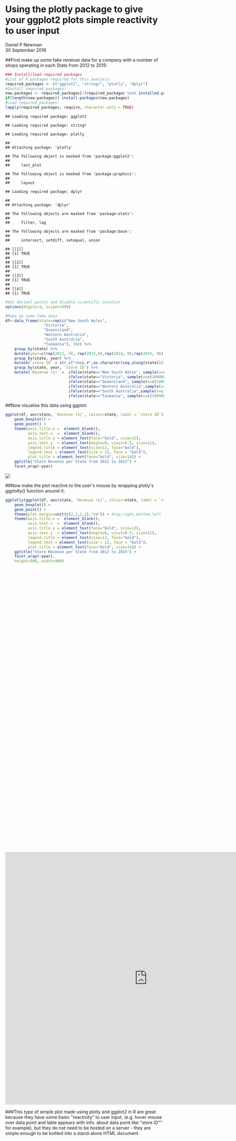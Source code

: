 # Using the plotly package to give your ggplot2 plots simple reactivity to user input
Daniel P Newman  
30 September 2016  

##First make up some fake revenue data for a company with a number of shops operating in each State from 2012 to 2015:

```r
### Install/load required packages
#List of R packages required for this analysis:
required_packages <- c("ggplot2", "stringr", "plotly", "dplyr")
#Install required_packages:
new.packages <- required_packages[!(required_packages %in% installed.packages()[,"Package"])]
if(length(new.packages)) install.packages(new.packages)
#Load required_packages:
lapply(required_packages, require, character.only = TRUE)
```

```
## Loading required package: ggplot2
```

```
## Loading required package: stringr
```

```
## Loading required package: plotly
```

```
## 
## Attaching package: 'plotly'
```

```
## The following object is masked from 'package:ggplot2':
## 
##     last_plot
```

```
## The following object is masked from 'package:graphics':
## 
##     layout
```

```
## Loading required package: dplyr
```

```
## 
## Attaching package: 'dplyr'
```

```
## The following objects are masked from 'package:stats':
## 
##     filter, lag
```

```
## The following objects are masked from 'package:base':
## 
##     intersect, setdiff, setequal, union
```

```
## [[1]]
## [1] TRUE
## 
## [[2]]
## [1] TRUE
## 
## [[3]]
## [1] TRUE
## 
## [[4]]
## [1] TRUE
```

```r
#Set decimal points and disable scientific notation
options(digits=3, scipen=999) 

#Make up some fake data
df<-data_frame(state=rep(c("New South Wales", 
                 "Victoria", 
                 "Queensland",
                 "Western Australia",
                 "South Australia",
                 "Tasmania"), 36)) %>%
    group_by(state) %>%
    mutate(year=c(rep(2012, 9), rep(2013,9),rep(2014, 9),rep(2015, 9))) %>%
    group_by(state, year) %>%
    mutate(`store ID` = str_c("shop_#",as.character(seq_along(state)))) %>%
    group_by(state, year, `store ID`) %>%
    mutate(`Revenue ($)` =  ifelse(state=="New South Wales", sample(x=c(1000000:9000000), 1),
                            ifelse(state=="Victoria", sample(x=c(1000000:7000000), 1),
                            ifelse(state=="Queensland", sample(x=c(1000000:5000000), 1),
                            ifelse(state=="Western Australia",sample(x=c(100000:2000000), 1),
                            ifelse(state=="South Australia",sample(x=c(100000:900000), 1),       
                            ifelse(state=="Tasmania", sample(x=c(100000:2000000), 1), NA)))))))
```

##Now visualise this data using ggplot: 

```r
ggplot(df, aes(state, `Revenue ($)`, colour=state, label = `store ID`)) +
    geom_boxplot() + 
    geom_point() +
    theme(axis.title.x =  element_blank(),
          axis.text.x  =  element_blank(), 
          axis.title.y = element_text(face="bold", size=12),
          axis.text.y  = element_text(angle=0, vjust=0.5, size=11),
          legend.title = element_text(size=12, face="bold"),
          legend.text = element_text(size = 12, face = "bold"),
          plot.title = element_text(face="bold", size=14)) + 
    ggtitle("Store Revenue per State from 2012 to 2015") +
    facet_wrap(~year)
```

![](2016-09-30-plotly-example_files/figure-html/Plot1-1.png)<!-- -->

##Now make the plot reactive to the user's mouse by wrapping plotly's ggplotly() function around it:

```r
ggplotly(ggplot(df, aes(state, `Revenue ($)`, colour=state, label = `store ID`)) +
    geom_boxplot() + 
    geom_point() +
    theme(plot.margin=unit(c(2,2,2,2),"cm")) + #top,right,bottom,left 
    theme(axis.title.x =  element_blank(),
          axis.text.x  =  element_blank(), 
          axis.title.y = element_text(face="bold", size=12),
          axis.text.y  = element_text(angle=0, vjust=0.5, size=11),
          legend.title = element_text(size=12, face="bold"),
          legend.text = element_text(size = 12, face = "bold"),
          plot.title = element_text(face="bold", size=14)) +
    ggtitle("Store Revenue per State from 2012 to 2015") +
    facet_wrap(~year),
    height=900, width=900)
```

<div id="htmlwidget-3e02d2d2ef158336a219" style="width:900px;height:900px;" class="plotly html-widget"></div>
<script type="application/json" data-for="htmlwidget-3e02d2d2ef158336a219">{"x":{"data":[{"x":[1,1,1,1,1,1,1,1,1],"y":[7313343,1731449,8847005,5464241,3763223,7998764,2904799,6166145,4188997],"type":"box","hoverinfo":"y","fillcolor":"rgba(255,255,255,1)","marker":{"opacity":null,"outliercolor":"rgba(0,0,0,1)","line":{"width":1.88976377952756,"color":"rgba(0,0,0,1)"},"size":5.66929133858268},"line":{"color":"rgba(248,118,109,1)","width":1.88976377952756},"name":"New South Wales","legendgroup":"New South Wales","showlegend":true,"xaxis":"x","yaxis":"y"},{"x":[2,2,2,2,2,2,2,2,2],"y":[4989367,4424506,3407838,2908308,3623959,4662990,4275205,3081510,1177359],"type":"box","hoverinfo":"y","fillcolor":"rgba(255,255,255,1)","marker":{"opacity":null,"outliercolor":"rgba(0,0,0,1)","line":{"width":1.88976377952756,"color":"rgba(0,0,0,1)"},"size":5.66929133858268},"line":{"color":"rgba(183,159,0,1)","width":1.88976377952756},"name":"Queensland","legendgroup":"Queensland","showlegend":true,"xaxis":"x","yaxis":"y"},{"x":[3,3,3,3,3,3,3,3,3],"y":[757824,458020,678567,849937,568805,341665,441086,461988,761228],"type":"box","hoverinfo":"y","fillcolor":"rgba(255,255,255,1)","marker":{"opacity":null,"outliercolor":"rgba(0,0,0,1)","line":{"width":1.88976377952756,"color":"rgba(0,0,0,1)"},"size":5.66929133858268},"line":{"color":"rgba(0,186,56,1)","width":1.88976377952756},"name":"South Australia","legendgroup":"South Australia","showlegend":true,"xaxis":"x","yaxis":"y"},{"x":[4,4,4,4,4,4,4,4,4],"y":[146868,1374366,532720,814384,1650289,326607,913982,1848397,102296],"type":"box","hoverinfo":"y","fillcolor":"rgba(255,255,255,1)","marker":{"opacity":null,"outliercolor":"rgba(0,0,0,1)","line":{"width":1.88976377952756,"color":"rgba(0,0,0,1)"},"size":5.66929133858268},"line":{"color":"rgba(0,191,196,1)","width":1.88976377952756},"name":"Tasmania","legendgroup":"Tasmania","showlegend":true,"xaxis":"x","yaxis":"y"},{"x":[5,5,5,5,5,5,5,5,5],"y":[6816973,2981734,6152591,4671577,6601864,4678485,2643062,2729420,5526149],"type":"box","hoverinfo":"y","fillcolor":"rgba(255,255,255,1)","marker":{"opacity":null,"outliercolor":"rgba(0,0,0,1)","line":{"width":1.88976377952756,"color":"rgba(0,0,0,1)"},"size":5.66929133858268},"line":{"color":"rgba(97,156,255,1)","width":1.88976377952756},"name":"Victoria","legendgroup":"Victoria","showlegend":true,"xaxis":"x","yaxis":"y"},{"x":[6,6,6,6,6,6,6,6,6],"y":[1355139,1401606,570122,336740,1411083,1242263,1304108,465611,122699],"type":"box","hoverinfo":"y","fillcolor":"rgba(255,255,255,1)","marker":{"opacity":null,"outliercolor":"rgba(0,0,0,1)","line":{"width":1.88976377952756,"color":"rgba(0,0,0,1)"},"size":5.66929133858268},"line":{"color":"rgba(245,100,227,1)","width":1.88976377952756},"name":"Western Australia","legendgroup":"Western Australia","showlegend":true,"xaxis":"x","yaxis":"y"},{"x":[1,1,1,1,1,1,1,1,1],"y":[8582332,6660871,7462682,4610457,6378403,2636891,7996154,2279011,8643157],"type":"box","hoverinfo":"y","fillcolor":"rgba(255,255,255,1)","marker":{"opacity":null,"outliercolor":"rgba(0,0,0,1)","line":{"width":1.88976377952756,"color":"rgba(0,0,0,1)"},"size":5.66929133858268},"line":{"color":"rgba(248,118,109,1)","width":1.88976377952756},"name":"New South Wales","legendgroup":"New South Wales","showlegend":false,"xaxis":"x2","yaxis":"y"},{"x":[2,2,2,2,2,2,2,2,2],"y":[4475425,1758248,2793813,1274602,4739395,4387394,1783278,3599623,1638226],"type":"box","hoverinfo":"y","fillcolor":"rgba(255,255,255,1)","marker":{"opacity":null,"outliercolor":"rgba(0,0,0,1)","line":{"width":1.88976377952756,"color":"rgba(0,0,0,1)"},"size":5.66929133858268},"line":{"color":"rgba(183,159,0,1)","width":1.88976377952756},"name":"Queensland","legendgroup":"Queensland","showlegend":false,"xaxis":"x2","yaxis":"y"},{"x":[3,3,3,3,3,3,3,3,3],"y":[828476,468467,455436,238737,583943,657346,136881,475137,823784],"type":"box","hoverinfo":"y","fillcolor":"rgba(255,255,255,1)","marker":{"opacity":null,"outliercolor":"rgba(0,0,0,1)","line":{"width":1.88976377952756,"color":"rgba(0,0,0,1)"},"size":5.66929133858268},"line":{"color":"rgba(0,186,56,1)","width":1.88976377952756},"name":"South Australia","legendgroup":"South Australia","showlegend":false,"xaxis":"x2","yaxis":"y"},{"x":[4,4,4,4,4,4,4,4,4],"y":[658621,332227,603198,753438,877942,755878,215063,624096,1795217],"type":"box","hoverinfo":"y","fillcolor":"rgba(255,255,255,1)","marker":{"opacity":null,"outliercolor":"rgba(0,0,0,1)","line":{"width":1.88976377952756,"color":"rgba(0,0,0,1)"},"size":5.66929133858268},"line":{"color":"rgba(0,191,196,1)","width":1.88976377952756},"name":"Tasmania","legendgroup":"Tasmania","showlegend":false,"xaxis":"x2","yaxis":"y"},{"x":[5,5,5,5,5,5,5,5,5],"y":[2724007,4378011,3241166,6498382,4106210,1022292,4490969,2337199,3880887],"type":"box","hoverinfo":"y","fillcolor":"rgba(255,255,255,1)","marker":{"opacity":null,"outliercolor":"rgba(0,0,0,1)","line":{"width":1.88976377952756,"color":"rgba(0,0,0,1)"},"size":5.66929133858268},"line":{"color":"rgba(97,156,255,1)","width":1.88976377952756},"name":"Victoria","legendgroup":"Victoria","showlegend":false,"xaxis":"x2","yaxis":"y"},{"x":[6,6,6,6,6,6,6,6,6],"y":[111648,1820356,1479090,803280,591279,175053,1897822,181642,1110222],"type":"box","hoverinfo":"y","fillcolor":"rgba(255,255,255,1)","marker":{"opacity":null,"outliercolor":"rgba(0,0,0,1)","line":{"width":1.88976377952756,"color":"rgba(0,0,0,1)"},"size":5.66929133858268},"line":{"color":"rgba(245,100,227,1)","width":1.88976377952756},"name":"Western Australia","legendgroup":"Western Australia","showlegend":false,"xaxis":"x2","yaxis":"y"},{"x":[1,1,1,1,1,1,1,1,1],"y":[6021338,1655223,5439082,7385881,4804136,4933584,8705168,7105247,4753527],"type":"box","hoverinfo":"y","fillcolor":"rgba(255,255,255,1)","marker":{"opacity":null,"outliercolor":"rgba(0,0,0,1)","line":{"width":1.88976377952756,"color":"rgba(0,0,0,1)"},"size":5.66929133858268},"line":{"color":"rgba(248,118,109,1)","width":1.88976377952756},"name":"New South Wales","legendgroup":"New South Wales","showlegend":false,"xaxis":"x","yaxis":"y2"},{"x":[2,2,2,2,2,2,2,2,2],"y":[3559351,1207971,4809086,4613683,1003759,4324514,3157916,2866660,3103552],"type":"box","hoverinfo":"y","fillcolor":"rgba(255,255,255,1)","marker":{"opacity":null,"outliercolor":"rgba(0,0,0,1)","line":{"width":1.88976377952756,"color":"rgba(0,0,0,1)"},"size":5.66929133858268},"line":{"color":"rgba(183,159,0,1)","width":1.88976377952756},"name":"Queensland","legendgroup":"Queensland","showlegend":false,"xaxis":"x","yaxis":"y2"},{"x":[3,3,3,3,3,3,3,3,3],"y":[237285,799983,841242,276907,490220,171013,710194,141357,747833],"type":"box","hoverinfo":"y","fillcolor":"rgba(255,255,255,1)","marker":{"opacity":null,"outliercolor":"rgba(0,0,0,1)","line":{"width":1.88976377952756,"color":"rgba(0,0,0,1)"},"size":5.66929133858268},"line":{"color":"rgba(0,186,56,1)","width":1.88976377952756},"name":"South Australia","legendgroup":"South Australia","showlegend":false,"xaxis":"x","yaxis":"y2"},{"x":[4,4,4,4,4,4,4,4,4],"y":[179745,987276,1944491,519176,242665,381267,1418597,1705626,354819],"type":"box","hoverinfo":"y","fillcolor":"rgba(255,255,255,1)","marker":{"opacity":null,"outliercolor":"rgba(0,0,0,1)","line":{"width":1.88976377952756,"color":"rgba(0,0,0,1)"},"size":5.66929133858268},"line":{"color":"rgba(0,191,196,1)","width":1.88976377952756},"name":"Tasmania","legendgroup":"Tasmania","showlegend":false,"xaxis":"x","yaxis":"y2"},{"x":[5,5,5,5,5,5,5,5,5],"y":[3869576,4823623,6455313,1133583,2841300,6816103,5318405,4931984,5160908],"type":"box","hoverinfo":"y","fillcolor":"rgba(255,255,255,1)","marker":{"opacity":null,"outliercolor":"rgba(0,0,0,1)","line":{"width":1.88976377952756,"color":"rgba(0,0,0,1)"},"size":5.66929133858268},"line":{"color":"rgba(97,156,255,1)","width":1.88976377952756},"name":"Victoria","legendgroup":"Victoria","showlegend":false,"xaxis":"x","yaxis":"y2"},{"x":[6,6,6,6,6,6,6,6,6],"y":[1485637,210974,1059854,1558759,1737786,1539514,1679145,410373,325452],"type":"box","hoverinfo":"y","fillcolor":"rgba(255,255,255,1)","marker":{"opacity":null,"outliercolor":"rgba(0,0,0,1)","line":{"width":1.88976377952756,"color":"rgba(0,0,0,1)"},"size":5.66929133858268},"line":{"color":"rgba(245,100,227,1)","width":1.88976377952756},"name":"Western Australia","legendgroup":"Western Australia","showlegend":false,"xaxis":"x","yaxis":"y2"},{"x":[1,1,1,1,1,1,1,1,1],"y":[1089228,6498911,8100485,4057074,7384208,4721676,8752538,3113789,3558434],"type":"box","hoverinfo":"y","fillcolor":"rgba(255,255,255,1)","marker":{"opacity":null,"outliercolor":"rgba(0,0,0,1)","line":{"width":1.88976377952756,"color":"rgba(0,0,0,1)"},"size":5.66929133858268},"line":{"color":"rgba(248,118,109,1)","width":1.88976377952756},"name":"New South Wales","legendgroup":"New South Wales","showlegend":false,"xaxis":"x2","yaxis":"y2"},{"x":[2,2,2,2,2,2,2,2,2],"y":[4239735,4540136,4517924,1923726,1319052,1304241,3313755,1656062,3714695],"type":"box","hoverinfo":"y","fillcolor":"rgba(255,255,255,1)","marker":{"opacity":null,"outliercolor":"rgba(0,0,0,1)","line":{"width":1.88976377952756,"color":"rgba(0,0,0,1)"},"size":5.66929133858268},"line":{"color":"rgba(183,159,0,1)","width":1.88976377952756},"name":"Queensland","legendgroup":"Queensland","showlegend":false,"xaxis":"x2","yaxis":"y2"},{"x":[3,3,3,3,3,3,3,3,3],"y":[231544,145334,860561,670250,442624,208712,744420,827653,438917],"type":"box","hoverinfo":"y","fillcolor":"rgba(255,255,255,1)","marker":{"opacity":null,"outliercolor":"rgba(0,0,0,1)","line":{"width":1.88976377952756,"color":"rgba(0,0,0,1)"},"size":5.66929133858268},"line":{"color":"rgba(0,186,56,1)","width":1.88976377952756},"name":"South Australia","legendgroup":"South Australia","showlegend":false,"xaxis":"x2","yaxis":"y2"},{"x":[4,4,4,4,4,4,4,4,4],"y":[1591416,1893466,330925,1718566,1186320,314319,540861,1579510,1993179],"type":"box","hoverinfo":"y","fillcolor":"rgba(255,255,255,1)","marker":{"opacity":null,"outliercolor":"rgba(0,0,0,1)","line":{"width":1.88976377952756,"color":"rgba(0,0,0,1)"},"size":5.66929133858268},"line":{"color":"rgba(0,191,196,1)","width":1.88976377952756},"name":"Tasmania","legendgroup":"Tasmania","showlegend":false,"xaxis":"x2","yaxis":"y2"},{"x":[5,5,5,5,5,5,5,5,5],"y":[5357163,3776306,2118319,5903113,4556181,5097978,5338314,6021176,5082435],"type":"box","hoverinfo":"y","fillcolor":"rgba(255,255,255,1)","marker":{"opacity":null,"outliercolor":"rgba(0,0,0,1)","line":{"width":1.88976377952756,"color":"rgba(0,0,0,1)"},"size":5.66929133858268},"line":{"color":"rgba(97,156,255,1)","width":1.88976377952756},"name":"Victoria","legendgroup":"Victoria","showlegend":false,"xaxis":"x2","yaxis":"y2"},{"x":[6,6,6,6,6,6,6,6,6],"y":[1847364,1945235,101991,241995,458773,1219145,766228,1706321,711479],"type":"box","hoverinfo":"y","fillcolor":"rgba(255,255,255,1)","marker":{"opacity":null,"outliercolor":"rgba(0,0,0,1)","line":{"width":1.88976377952756,"color":"rgba(0,0,0,1)"},"size":5.66929133858268},"line":{"color":"rgba(245,100,227,1)","width":1.88976377952756},"name":"Western Australia","legendgroup":"Western Australia","showlegend":false,"xaxis":"x2","yaxis":"y2"},{"x":[1,1,1,1,1,1,1,1,1],"y":[7313343,7998764,4188997,1731449,5464241,3763223,6166145,8847005,2904799],"text":["state: New South Wales<br>`Revenue ($)`: 7313343<br>state: New South Wales<br>`store ID`: shop_#1","state: New South Wales<br>`Revenue ($)`: 7998764<br>state: New South Wales<br>`store ID`: shop_#2","state: New South Wales<br>`Revenue ($)`: 4188997<br>state: New South Wales<br>`store ID`: shop_#3","state: New South Wales<br>`Revenue ($)`: 1731449<br>state: New South Wales<br>`store ID`: shop_#4","state: New South Wales<br>`Revenue ($)`: 5464241<br>state: New South Wales<br>`store ID`: shop_#5","state: New South Wales<br>`Revenue ($)`: 3763223<br>state: New South Wales<br>`store ID`: shop_#6","state: New South Wales<br>`Revenue ($)`: 6166145<br>state: New South Wales<br>`store ID`: shop_#7","state: New South Wales<br>`Revenue ($)`: 8847005<br>state: New South Wales<br>`store ID`: shop_#8","state: New South Wales<br>`Revenue ($)`: 2904799<br>state: New South Wales<br>`store ID`: shop_#9"],"key":null,"type":"scatter","mode":"markers","marker":{"autocolorscale":false,"color":"rgba(248,118,109,1)","opacity":1,"size":5.66929133858268,"symbol":"circle","line":{"width":1.88976377952756,"color":"rgba(248,118,109,1)"}},"name":"New South Wales","legendgroup":"New South Wales","showlegend":false,"xaxis":"x","yaxis":"y","hoverinfo":"text"},{"x":[2,2,2,2,2,2,2,2,2],"y":[3407838,3623959,4989367,4662990,4275205,3081510,1177359,2908308,4424506],"text":["state: Queensland<br>`Revenue ($)`: 3407838<br>state: Queensland<br>`store ID`: shop_#1","state: Queensland<br>`Revenue ($)`: 3623959<br>state: Queensland<br>`store ID`: shop_#2","state: Queensland<br>`Revenue ($)`: 4989367<br>state: Queensland<br>`store ID`: shop_#3","state: Queensland<br>`Revenue ($)`: 4662990<br>state: Queensland<br>`store ID`: shop_#4","state: Queensland<br>`Revenue ($)`: 4275205<br>state: Queensland<br>`store ID`: shop_#5","state: Queensland<br>`Revenue ($)`: 3081510<br>state: Queensland<br>`store ID`: shop_#6","state: Queensland<br>`Revenue ($)`: 1177359<br>state: Queensland<br>`store ID`: shop_#7","state: Queensland<br>`Revenue ($)`: 2908308<br>state: Queensland<br>`store ID`: shop_#8","state: Queensland<br>`Revenue ($)`: 4424506<br>state: Queensland<br>`store ID`: shop_#9"],"key":null,"type":"scatter","mode":"markers","marker":{"autocolorscale":false,"color":"rgba(183,159,0,1)","opacity":1,"size":5.66929133858268,"symbol":"circle","line":{"width":1.88976377952756,"color":"rgba(183,159,0,1)"}},"name":"Queensland","legendgroup":"Queensland","showlegend":false,"xaxis":"x","yaxis":"y","hoverinfo":"text"},{"x":[3,3,3,3,3,3,3,3,3],"y":[441086,461988,458020,849937,757824,678567,568805,341665,761228],"text":["state: South Australia<br>`Revenue ($)`: 441086<br>state: South Australia<br>`store ID`: shop_#1","state: South Australia<br>`Revenue ($)`: 461988<br>state: South Australia<br>`store ID`: shop_#2","state: South Australia<br>`Revenue ($)`: 458020<br>state: South Australia<br>`store ID`: shop_#3","state: South Australia<br>`Revenue ($)`: 849937<br>state: South Australia<br>`store ID`: shop_#4","state: South Australia<br>`Revenue ($)`: 757824<br>state: South Australia<br>`store ID`: shop_#5","state: South Australia<br>`Revenue ($)`: 678567<br>state: South Australia<br>`store ID`: shop_#6","state: South Australia<br>`Revenue ($)`: 568805<br>state: South Australia<br>`store ID`: shop_#7","state: South Australia<br>`Revenue ($)`: 341665<br>state: South Australia<br>`store ID`: shop_#8","state: South Australia<br>`Revenue ($)`: 761228<br>state: South Australia<br>`store ID`: shop_#9"],"key":null,"type":"scatter","mode":"markers","marker":{"autocolorscale":false,"color":"rgba(0,186,56,1)","opacity":1,"size":5.66929133858268,"symbol":"circle","line":{"width":1.88976377952756,"color":"rgba(0,186,56,1)"}},"name":"South Australia","legendgroup":"South Australia","showlegend":false,"xaxis":"x","yaxis":"y","hoverinfo":"text"},{"x":[4,4,4,4,4,4,4,4,4],"y":[532720,913982,1374366,1650289,326607,1848397,146868,814384,102296],"text":["state: Tasmania<br>`Revenue ($)`: 532720<br>state: Tasmania<br>`store ID`: shop_#1","state: Tasmania<br>`Revenue ($)`: 913982<br>state: Tasmania<br>`store ID`: shop_#2","state: Tasmania<br>`Revenue ($)`: 1374366<br>state: Tasmania<br>`store ID`: shop_#3","state: Tasmania<br>`Revenue ($)`: 1650289<br>state: Tasmania<br>`store ID`: shop_#4","state: Tasmania<br>`Revenue ($)`: 326607<br>state: Tasmania<br>`store ID`: shop_#5","state: Tasmania<br>`Revenue ($)`: 1848397<br>state: Tasmania<br>`store ID`: shop_#6","state: Tasmania<br>`Revenue ($)`: 146868<br>state: Tasmania<br>`store ID`: shop_#7","state: Tasmania<br>`Revenue ($)`: 814384<br>state: Tasmania<br>`store ID`: shop_#8","state: Tasmania<br>`Revenue ($)`: 102296<br>state: Tasmania<br>`store ID`: shop_#9"],"key":null,"type":"scatter","mode":"markers","marker":{"autocolorscale":false,"color":"rgba(0,191,196,1)","opacity":1,"size":5.66929133858268,"symbol":"circle","line":{"width":1.88976377952756,"color":"rgba(0,191,196,1)"}},"name":"Tasmania","legendgroup":"Tasmania","showlegend":false,"xaxis":"x","yaxis":"y","hoverinfo":"text"},{"x":[5,5,5,5,5,5,5,5,5],"y":[6816973,4671577,6601864,2643062,5526149,4678485,2729420,2981734,6152591],"text":["state: Victoria<br>`Revenue ($)`: 6816973<br>state: Victoria<br>`store ID`: shop_#1","state: Victoria<br>`Revenue ($)`: 4671577<br>state: Victoria<br>`store ID`: shop_#2","state: Victoria<br>`Revenue ($)`: 6601864<br>state: Victoria<br>`store ID`: shop_#3","state: Victoria<br>`Revenue ($)`: 2643062<br>state: Victoria<br>`store ID`: shop_#4","state: Victoria<br>`Revenue ($)`: 5526149<br>state: Victoria<br>`store ID`: shop_#5","state: Victoria<br>`Revenue ($)`: 4678485<br>state: Victoria<br>`store ID`: shop_#6","state: Victoria<br>`Revenue ($)`: 2729420<br>state: Victoria<br>`store ID`: shop_#7","state: Victoria<br>`Revenue ($)`: 2981734<br>state: Victoria<br>`store ID`: shop_#8","state: Victoria<br>`Revenue ($)`: 6152591<br>state: Victoria<br>`store ID`: shop_#9"],"key":null,"type":"scatter","mode":"markers","marker":{"autocolorscale":false,"color":"rgba(97,156,255,1)","opacity":1,"size":5.66929133858268,"symbol":"circle","line":{"width":1.88976377952756,"color":"rgba(97,156,255,1)"}},"name":"Victoria","legendgroup":"Victoria","showlegend":false,"xaxis":"x","yaxis":"y","hoverinfo":"text"},{"x":[6,6,6,6,6,6,6,6,6],"y":[465611,1242263,1355139,1401606,570122,336740,122699,1411083,1304108],"text":["state: Western Australia<br>`Revenue ($)`: 465611<br>state: Western Australia<br>`store ID`: shop_#1","state: Western Australia<br>`Revenue ($)`: 1242263<br>state: Western Australia<br>`store ID`: shop_#2","state: Western Australia<br>`Revenue ($)`: 1355139<br>state: Western Australia<br>`store ID`: shop_#3","state: Western Australia<br>`Revenue ($)`: 1401606<br>state: Western Australia<br>`store ID`: shop_#4","state: Western Australia<br>`Revenue ($)`: 570122<br>state: Western Australia<br>`store ID`: shop_#5","state: Western Australia<br>`Revenue ($)`: 336740<br>state: Western Australia<br>`store ID`: shop_#6","state: Western Australia<br>`Revenue ($)`: 122699<br>state: Western Australia<br>`store ID`: shop_#7","state: Western Australia<br>`Revenue ($)`: 1411083<br>state: Western Australia<br>`store ID`: shop_#8","state: Western Australia<br>`Revenue ($)`: 1304108<br>state: Western Australia<br>`store ID`: shop_#9"],"key":null,"type":"scatter","mode":"markers","marker":{"autocolorscale":false,"color":"rgba(245,100,227,1)","opacity":1,"size":5.66929133858268,"symbol":"circle","line":{"width":1.88976377952756,"color":"rgba(245,100,227,1)"}},"name":"Western Australia","legendgroup":"Western Australia","showlegend":false,"xaxis":"x","yaxis":"y","hoverinfo":"text"},{"x":[1,1,1,1,1,1,1,1,1],"y":[8582332,2636891,8643157,6660871,4610457,6378403,2279011,7462682,7996154],"text":["state: New South Wales<br>`Revenue ($)`: 8582332<br>state: New South Wales<br>`store ID`: shop_#1","state: New South Wales<br>`Revenue ($)`: 2636891<br>state: New South Wales<br>`store ID`: shop_#2","state: New South Wales<br>`Revenue ($)`: 8643157<br>state: New South Wales<br>`store ID`: shop_#3","state: New South Wales<br>`Revenue ($)`: 6660871<br>state: New South Wales<br>`store ID`: shop_#4","state: New South Wales<br>`Revenue ($)`: 4610457<br>state: New South Wales<br>`store ID`: shop_#5","state: New South Wales<br>`Revenue ($)`: 6378403<br>state: New South Wales<br>`store ID`: shop_#6","state: New South Wales<br>`Revenue ($)`: 2279011<br>state: New South Wales<br>`store ID`: shop_#7","state: New South Wales<br>`Revenue ($)`: 7462682<br>state: New South Wales<br>`store ID`: shop_#8","state: New South Wales<br>`Revenue ($)`: 7996154<br>state: New South Wales<br>`store ID`: shop_#9"],"key":null,"type":"scatter","mode":"markers","marker":{"autocolorscale":false,"color":"rgba(248,118,109,1)","opacity":1,"size":5.66929133858268,"symbol":"circle","line":{"width":1.88976377952756,"color":"rgba(248,118,109,1)"}},"name":"New South Wales","legendgroup":"New South Wales","showlegend":false,"xaxis":"x2","yaxis":"y","hoverinfo":"text"},{"x":[2,2,2,2,2,2,2,2,2],"y":[2793813,4739395,4475425,4387394,1783278,3599623,1638226,1274602,1758248],"text":["state: Queensland<br>`Revenue ($)`: 2793813<br>state: Queensland<br>`store ID`: shop_#1","state: Queensland<br>`Revenue ($)`: 4739395<br>state: Queensland<br>`store ID`: shop_#2","state: Queensland<br>`Revenue ($)`: 4475425<br>state: Queensland<br>`store ID`: shop_#3","state: Queensland<br>`Revenue ($)`: 4387394<br>state: Queensland<br>`store ID`: shop_#4","state: Queensland<br>`Revenue ($)`: 1783278<br>state: Queensland<br>`store ID`: shop_#5","state: Queensland<br>`Revenue ($)`: 3599623<br>state: Queensland<br>`store ID`: shop_#6","state: Queensland<br>`Revenue ($)`: 1638226<br>state: Queensland<br>`store ID`: shop_#7","state: Queensland<br>`Revenue ($)`: 1274602<br>state: Queensland<br>`store ID`: shop_#8","state: Queensland<br>`Revenue ($)`: 1758248<br>state: Queensland<br>`store ID`: shop_#9"],"key":null,"type":"scatter","mode":"markers","marker":{"autocolorscale":false,"color":"rgba(183,159,0,1)","opacity":1,"size":5.66929133858268,"symbol":"circle","line":{"width":1.88976377952756,"color":"rgba(183,159,0,1)"}},"name":"Queensland","legendgroup":"Queensland","showlegend":false,"xaxis":"x2","yaxis":"y","hoverinfo":"text"},{"x":[3,3,3,3,3,3,3,3,3],"y":[136881,475137,468467,238737,828476,455436,583943,657346,823784],"text":["state: South Australia<br>`Revenue ($)`: 136881<br>state: South Australia<br>`store ID`: shop_#1","state: South Australia<br>`Revenue ($)`: 475137<br>state: South Australia<br>`store ID`: shop_#2","state: South Australia<br>`Revenue ($)`: 468467<br>state: South Australia<br>`store ID`: shop_#3","state: South Australia<br>`Revenue ($)`: 238737<br>state: South Australia<br>`store ID`: shop_#4","state: South Australia<br>`Revenue ($)`: 828476<br>state: South Australia<br>`store ID`: shop_#5","state: South Australia<br>`Revenue ($)`: 455436<br>state: South Australia<br>`store ID`: shop_#6","state: South Australia<br>`Revenue ($)`: 583943<br>state: South Australia<br>`store ID`: shop_#7","state: South Australia<br>`Revenue ($)`: 657346<br>state: South Australia<br>`store ID`: shop_#8","state: South Australia<br>`Revenue ($)`: 823784<br>state: South Australia<br>`store ID`: shop_#9"],"key":null,"type":"scatter","mode":"markers","marker":{"autocolorscale":false,"color":"rgba(0,186,56,1)","opacity":1,"size":5.66929133858268,"symbol":"circle","line":{"width":1.88976377952756,"color":"rgba(0,186,56,1)"}},"name":"South Australia","legendgroup":"South Australia","showlegend":false,"xaxis":"x2","yaxis":"y","hoverinfo":"text"},{"x":[4,4,4,4,4,4,4,4,4],"y":[603198,215063,332227,877942,755878,624096,658621,753438,1795217],"text":["state: Tasmania<br>`Revenue ($)`: 603198<br>state: Tasmania<br>`store ID`: shop_#1","state: Tasmania<br>`Revenue ($)`: 215063<br>state: Tasmania<br>`store ID`: shop_#2","state: Tasmania<br>`Revenue ($)`: 332227<br>state: Tasmania<br>`store ID`: shop_#3","state: Tasmania<br>`Revenue ($)`: 877942<br>state: Tasmania<br>`store ID`: shop_#4","state: Tasmania<br>`Revenue ($)`: 755878<br>state: Tasmania<br>`store ID`: shop_#5","state: Tasmania<br>`Revenue ($)`: 624096<br>state: Tasmania<br>`store ID`: shop_#6","state: Tasmania<br>`Revenue ($)`: 658621<br>state: Tasmania<br>`store ID`: shop_#7","state: Tasmania<br>`Revenue ($)`: 753438<br>state: Tasmania<br>`store ID`: shop_#8","state: Tasmania<br>`Revenue ($)`: 1795217<br>state: Tasmania<br>`store ID`: shop_#9"],"key":null,"type":"scatter","mode":"markers","marker":{"autocolorscale":false,"color":"rgba(0,191,196,1)","opacity":1,"size":5.66929133858268,"symbol":"circle","line":{"width":1.88976377952756,"color":"rgba(0,191,196,1)"}},"name":"Tasmania","legendgroup":"Tasmania","showlegend":false,"xaxis":"x2","yaxis":"y","hoverinfo":"text"},{"x":[5,5,5,5,5,5,5,5,5],"y":[2724007,6498382,4106210,4490969,3880887,1022292,2337199,4378011,3241166],"text":["state: Victoria<br>`Revenue ($)`: 2724007<br>state: Victoria<br>`store ID`: shop_#1","state: Victoria<br>`Revenue ($)`: 6498382<br>state: Victoria<br>`store ID`: shop_#2","state: Victoria<br>`Revenue ($)`: 4106210<br>state: Victoria<br>`store ID`: shop_#3","state: Victoria<br>`Revenue ($)`: 4490969<br>state: Victoria<br>`store ID`: shop_#4","state: Victoria<br>`Revenue ($)`: 3880887<br>state: Victoria<br>`store ID`: shop_#5","state: Victoria<br>`Revenue ($)`: 1022292<br>state: Victoria<br>`store ID`: shop_#6","state: Victoria<br>`Revenue ($)`: 2337199<br>state: Victoria<br>`store ID`: shop_#7","state: Victoria<br>`Revenue ($)`: 4378011<br>state: Victoria<br>`store ID`: shop_#8","state: Victoria<br>`Revenue ($)`: 3241166<br>state: Victoria<br>`store ID`: shop_#9"],"key":null,"type":"scatter","mode":"markers","marker":{"autocolorscale":false,"color":"rgba(97,156,255,1)","opacity":1,"size":5.66929133858268,"symbol":"circle","line":{"width":1.88976377952756,"color":"rgba(97,156,255,1)"}},"name":"Victoria","legendgroup":"Victoria","showlegend":false,"xaxis":"x2","yaxis":"y","hoverinfo":"text"},{"x":[6,6,6,6,6,6,6,6,6],"y":[181642,175053,111648,1820356,1479090,803280,1110222,591279,1897822],"text":["state: Western Australia<br>`Revenue ($)`: 181642<br>state: Western Australia<br>`store ID`: shop_#1","state: Western Australia<br>`Revenue ($)`: 175053<br>state: Western Australia<br>`store ID`: shop_#2","state: Western Australia<br>`Revenue ($)`: 111648<br>state: Western Australia<br>`store ID`: shop_#3","state: Western Australia<br>`Revenue ($)`: 1820356<br>state: Western Australia<br>`store ID`: shop_#4","state: Western Australia<br>`Revenue ($)`: 1479090<br>state: Western Australia<br>`store ID`: shop_#5","state: Western Australia<br>`Revenue ($)`: 803280<br>state: Western Australia<br>`store ID`: shop_#6","state: Western Australia<br>`Revenue ($)`: 1110222<br>state: Western Australia<br>`store ID`: shop_#7","state: Western Australia<br>`Revenue ($)`: 591279<br>state: Western Australia<br>`store ID`: shop_#8","state: Western Australia<br>`Revenue ($)`: 1897822<br>state: Western Australia<br>`store ID`: shop_#9"],"key":null,"type":"scatter","mode":"markers","marker":{"autocolorscale":false,"color":"rgba(245,100,227,1)","opacity":1,"size":5.66929133858268,"symbol":"circle","line":{"width":1.88976377952756,"color":"rgba(245,100,227,1)"}},"name":"Western Australia","legendgroup":"Western Australia","showlegend":false,"xaxis":"x2","yaxis":"y","hoverinfo":"text"},{"x":[1,1,1,1,1,1,1,1,1],"y":[6021338,4933584,4753527,1655223,7385881,4804136,7105247,5439082,8705168],"text":["state: New South Wales<br>`Revenue ($)`: 6021338<br>state: New South Wales<br>`store ID`: shop_#1","state: New South Wales<br>`Revenue ($)`: 4933584<br>state: New South Wales<br>`store ID`: shop_#2","state: New South Wales<br>`Revenue ($)`: 4753527<br>state: New South Wales<br>`store ID`: shop_#3","state: New South Wales<br>`Revenue ($)`: 1655223<br>state: New South Wales<br>`store ID`: shop_#4","state: New South Wales<br>`Revenue ($)`: 7385881<br>state: New South Wales<br>`store ID`: shop_#5","state: New South Wales<br>`Revenue ($)`: 4804136<br>state: New South Wales<br>`store ID`: shop_#6","state: New South Wales<br>`Revenue ($)`: 7105247<br>state: New South Wales<br>`store ID`: shop_#7","state: New South Wales<br>`Revenue ($)`: 5439082<br>state: New South Wales<br>`store ID`: shop_#8","state: New South Wales<br>`Revenue ($)`: 8705168<br>state: New South Wales<br>`store ID`: shop_#9"],"key":null,"type":"scatter","mode":"markers","marker":{"autocolorscale":false,"color":"rgba(248,118,109,1)","opacity":1,"size":5.66929133858268,"symbol":"circle","line":{"width":1.88976377952756,"color":"rgba(248,118,109,1)"}},"name":"New South Wales","legendgroup":"New South Wales","showlegend":false,"xaxis":"x","yaxis":"y2","hoverinfo":"text"},{"x":[2,2,2,2,2,2,2,2,2],"y":[4809086,1003759,3559351,4324514,3157916,2866660,3103552,4613683,1207971],"text":["state: Queensland<br>`Revenue ($)`: 4809086<br>state: Queensland<br>`store ID`: shop_#1","state: Queensland<br>`Revenue ($)`: 1003759<br>state: Queensland<br>`store ID`: shop_#2","state: Queensland<br>`Revenue ($)`: 3559351<br>state: Queensland<br>`store ID`: shop_#3","state: Queensland<br>`Revenue ($)`: 4324514<br>state: Queensland<br>`store ID`: shop_#4","state: Queensland<br>`Revenue ($)`: 3157916<br>state: Queensland<br>`store ID`: shop_#5","state: Queensland<br>`Revenue ($)`: 2866660<br>state: Queensland<br>`store ID`: shop_#6","state: Queensland<br>`Revenue ($)`: 3103552<br>state: Queensland<br>`store ID`: shop_#7","state: Queensland<br>`Revenue ($)`: 4613683<br>state: Queensland<br>`store ID`: shop_#8","state: Queensland<br>`Revenue ($)`: 1207971<br>state: Queensland<br>`store ID`: shop_#9"],"key":null,"type":"scatter","mode":"markers","marker":{"autocolorscale":false,"color":"rgba(183,159,0,1)","opacity":1,"size":5.66929133858268,"symbol":"circle","line":{"width":1.88976377952756,"color":"rgba(183,159,0,1)"}},"name":"Queensland","legendgroup":"Queensland","showlegend":false,"xaxis":"x","yaxis":"y2","hoverinfo":"text"},{"x":[3,3,3,3,3,3,3,3,3],"y":[710194,141357,799983,276907,237285,841242,490220,171013,747833],"text":["state: South Australia<br>`Revenue ($)`: 710194<br>state: South Australia<br>`store ID`: shop_#1","state: South Australia<br>`Revenue ($)`: 141357<br>state: South Australia<br>`store ID`: shop_#2","state: South Australia<br>`Revenue ($)`: 799983<br>state: South Australia<br>`store ID`: shop_#3","state: South Australia<br>`Revenue ($)`: 276907<br>state: South Australia<br>`store ID`: shop_#4","state: South Australia<br>`Revenue ($)`: 237285<br>state: South Australia<br>`store ID`: shop_#5","state: South Australia<br>`Revenue ($)`: 841242<br>state: South Australia<br>`store ID`: shop_#6","state: South Australia<br>`Revenue ($)`: 490220<br>state: South Australia<br>`store ID`: shop_#7","state: South Australia<br>`Revenue ($)`: 171013<br>state: South Australia<br>`store ID`: shop_#8","state: South Australia<br>`Revenue ($)`: 747833<br>state: South Australia<br>`store ID`: shop_#9"],"key":null,"type":"scatter","mode":"markers","marker":{"autocolorscale":false,"color":"rgba(0,186,56,1)","opacity":1,"size":5.66929133858268,"symbol":"circle","line":{"width":1.88976377952756,"color":"rgba(0,186,56,1)"}},"name":"South Australia","legendgroup":"South Australia","showlegend":false,"xaxis":"x","yaxis":"y2","hoverinfo":"text"},{"x":[4,4,4,4,4,4,4,4,4],"y":[1944491,1418597,987276,242665,381267,1705626,179745,519176,354819],"text":["state: Tasmania<br>`Revenue ($)`: 1944491<br>state: Tasmania<br>`store ID`: shop_#1","state: Tasmania<br>`Revenue ($)`: 1418597<br>state: Tasmania<br>`store ID`: shop_#2","state: Tasmania<br>`Revenue ($)`: 987276<br>state: Tasmania<br>`store ID`: shop_#3","state: Tasmania<br>`Revenue ($)`: 242665<br>state: Tasmania<br>`store ID`: shop_#4","state: Tasmania<br>`Revenue ($)`: 381267<br>state: Tasmania<br>`store ID`: shop_#5","state: Tasmania<br>`Revenue ($)`: 1705626<br>state: Tasmania<br>`store ID`: shop_#6","state: Tasmania<br>`Revenue ($)`: 179745<br>state: Tasmania<br>`store ID`: shop_#7","state: Tasmania<br>`Revenue ($)`: 519176<br>state: Tasmania<br>`store ID`: shop_#8","state: Tasmania<br>`Revenue ($)`: 354819<br>state: Tasmania<br>`store ID`: shop_#9"],"key":null,"type":"scatter","mode":"markers","marker":{"autocolorscale":false,"color":"rgba(0,191,196,1)","opacity":1,"size":5.66929133858268,"symbol":"circle","line":{"width":1.88976377952756,"color":"rgba(0,191,196,1)"}},"name":"Tasmania","legendgroup":"Tasmania","showlegend":false,"xaxis":"x","yaxis":"y2","hoverinfo":"text"},{"x":[5,5,5,5,5,5,5,5,5],"y":[3869576,1133583,2841300,5318405,5160908,6816103,4931984,4823623,6455313],"text":["state: Victoria<br>`Revenue ($)`: 3869576<br>state: Victoria<br>`store ID`: shop_#1","state: Victoria<br>`Revenue ($)`: 1133583<br>state: Victoria<br>`store ID`: shop_#2","state: Victoria<br>`Revenue ($)`: 2841300<br>state: Victoria<br>`store ID`: shop_#3","state: Victoria<br>`Revenue ($)`: 5318405<br>state: Victoria<br>`store ID`: shop_#4","state: Victoria<br>`Revenue ($)`: 5160908<br>state: Victoria<br>`store ID`: shop_#5","state: Victoria<br>`Revenue ($)`: 6816103<br>state: Victoria<br>`store ID`: shop_#6","state: Victoria<br>`Revenue ($)`: 4931984<br>state: Victoria<br>`store ID`: shop_#7","state: Victoria<br>`Revenue ($)`: 4823623<br>state: Victoria<br>`store ID`: shop_#8","state: Victoria<br>`Revenue ($)`: 6455313<br>state: Victoria<br>`store ID`: shop_#9"],"key":null,"type":"scatter","mode":"markers","marker":{"autocolorscale":false,"color":"rgba(97,156,255,1)","opacity":1,"size":5.66929133858268,"symbol":"circle","line":{"width":1.88976377952756,"color":"rgba(97,156,255,1)"}},"name":"Victoria","legendgroup":"Victoria","showlegend":false,"xaxis":"x","yaxis":"y2","hoverinfo":"text"},{"x":[6,6,6,6,6,6,6,6,6],"y":[410373,1539514,1485637,210974,1059854,1558759,325452,1737786,1679145],"text":["state: Western Australia<br>`Revenue ($)`: 410373<br>state: Western Australia<br>`store ID`: shop_#1","state: Western Australia<br>`Revenue ($)`: 1539514<br>state: Western Australia<br>`store ID`: shop_#2","state: Western Australia<br>`Revenue ($)`: 1485637<br>state: Western Australia<br>`store ID`: shop_#3","state: Western Australia<br>`Revenue ($)`: 210974<br>state: Western Australia<br>`store ID`: shop_#4","state: Western Australia<br>`Revenue ($)`: 1059854<br>state: Western Australia<br>`store ID`: shop_#5","state: Western Australia<br>`Revenue ($)`: 1558759<br>state: Western Australia<br>`store ID`: shop_#6","state: Western Australia<br>`Revenue ($)`: 325452<br>state: Western Australia<br>`store ID`: shop_#7","state: Western Australia<br>`Revenue ($)`: 1737786<br>state: Western Australia<br>`store ID`: shop_#8","state: Western Australia<br>`Revenue ($)`: 1679145<br>state: Western Australia<br>`store ID`: shop_#9"],"key":null,"type":"scatter","mode":"markers","marker":{"autocolorscale":false,"color":"rgba(245,100,227,1)","opacity":1,"size":5.66929133858268,"symbol":"circle","line":{"width":1.88976377952756,"color":"rgba(245,100,227,1)"}},"name":"Western Australia","legendgroup":"Western Australia","showlegend":false,"xaxis":"x","yaxis":"y2","hoverinfo":"text"},{"x":[1,1,1,1,1,1,1,1,1],"y":[1089228,4721676,3558434,6498911,4057074,7384208,3113789,8100485,8752538],"text":["state: New South Wales<br>`Revenue ($)`: 1089228<br>state: New South Wales<br>`store ID`: shop_#1","state: New South Wales<br>`Revenue ($)`: 4721676<br>state: New South Wales<br>`store ID`: shop_#2","state: New South Wales<br>`Revenue ($)`: 3558434<br>state: New South Wales<br>`store ID`: shop_#3","state: New South Wales<br>`Revenue ($)`: 6498911<br>state: New South Wales<br>`store ID`: shop_#4","state: New South Wales<br>`Revenue ($)`: 4057074<br>state: New South Wales<br>`store ID`: shop_#5","state: New South Wales<br>`Revenue ($)`: 7384208<br>state: New South Wales<br>`store ID`: shop_#6","state: New South Wales<br>`Revenue ($)`: 3113789<br>state: New South Wales<br>`store ID`: shop_#7","state: New South Wales<br>`Revenue ($)`: 8100485<br>state: New South Wales<br>`store ID`: shop_#8","state: New South Wales<br>`Revenue ($)`: 8752538<br>state: New South Wales<br>`store ID`: shop_#9"],"key":null,"type":"scatter","mode":"markers","marker":{"autocolorscale":false,"color":"rgba(248,118,109,1)","opacity":1,"size":5.66929133858268,"symbol":"circle","line":{"width":1.88976377952756,"color":"rgba(248,118,109,1)"}},"name":"New South Wales","legendgroup":"New South Wales","showlegend":false,"xaxis":"x2","yaxis":"y2","hoverinfo":"text"},{"x":[2,2,2,2,2,2,2,2,2],"y":[4517924,1319052,4239735,1304241,3313755,1656062,3714695,1923726,4540136],"text":["state: Queensland<br>`Revenue ($)`: 4517924<br>state: Queensland<br>`store ID`: shop_#1","state: Queensland<br>`Revenue ($)`: 1319052<br>state: Queensland<br>`store ID`: shop_#2","state: Queensland<br>`Revenue ($)`: 4239735<br>state: Queensland<br>`store ID`: shop_#3","state: Queensland<br>`Revenue ($)`: 1304241<br>state: Queensland<br>`store ID`: shop_#4","state: Queensland<br>`Revenue ($)`: 3313755<br>state: Queensland<br>`store ID`: shop_#5","state: Queensland<br>`Revenue ($)`: 1656062<br>state: Queensland<br>`store ID`: shop_#6","state: Queensland<br>`Revenue ($)`: 3714695<br>state: Queensland<br>`store ID`: shop_#7","state: Queensland<br>`Revenue ($)`: 1923726<br>state: Queensland<br>`store ID`: shop_#8","state: Queensland<br>`Revenue ($)`: 4540136<br>state: Queensland<br>`store ID`: shop_#9"],"key":null,"type":"scatter","mode":"markers","marker":{"autocolorscale":false,"color":"rgba(183,159,0,1)","opacity":1,"size":5.66929133858268,"symbol":"circle","line":{"width":1.88976377952756,"color":"rgba(183,159,0,1)"}},"name":"Queensland","legendgroup":"Queensland","showlegend":false,"xaxis":"x2","yaxis":"y2","hoverinfo":"text"},{"x":[3,3,3,3,3,3,3,3,3],"y":[744420,827653,145334,670250,231544,860561,442624,208712,438917],"text":["state: South Australia<br>`Revenue ($)`: 744420<br>state: South Australia<br>`store ID`: shop_#1","state: South Australia<br>`Revenue ($)`: 827653<br>state: South Australia<br>`store ID`: shop_#2","state: South Australia<br>`Revenue ($)`: 145334<br>state: South Australia<br>`store ID`: shop_#3","state: South Australia<br>`Revenue ($)`: 670250<br>state: South Australia<br>`store ID`: shop_#4","state: South Australia<br>`Revenue ($)`: 231544<br>state: South Australia<br>`store ID`: shop_#5","state: South Australia<br>`Revenue ($)`: 860561<br>state: South Australia<br>`store ID`: shop_#6","state: South Australia<br>`Revenue ($)`: 442624<br>state: South Australia<br>`store ID`: shop_#7","state: South Australia<br>`Revenue ($)`: 208712<br>state: South Australia<br>`store ID`: shop_#8","state: South Australia<br>`Revenue ($)`: 438917<br>state: South Australia<br>`store ID`: shop_#9"],"key":null,"type":"scatter","mode":"markers","marker":{"autocolorscale":false,"color":"rgba(0,186,56,1)","opacity":1,"size":5.66929133858268,"symbol":"circle","line":{"width":1.88976377952756,"color":"rgba(0,186,56,1)"}},"name":"South Australia","legendgroup":"South Australia","showlegend":false,"xaxis":"x2","yaxis":"y2","hoverinfo":"text"},{"x":[4,4,4,4,4,4,4,4,4],"y":[330925,540861,1893466,1186320,314319,1579510,1591416,1718566,1993179],"text":["state: Tasmania<br>`Revenue ($)`: 330925<br>state: Tasmania<br>`store ID`: shop_#1","state: Tasmania<br>`Revenue ($)`: 540861<br>state: Tasmania<br>`store ID`: shop_#2","state: Tasmania<br>`Revenue ($)`: 1893466<br>state: Tasmania<br>`store ID`: shop_#3","state: Tasmania<br>`Revenue ($)`: 1186320<br>state: Tasmania<br>`store ID`: shop_#4","state: Tasmania<br>`Revenue ($)`: 314319<br>state: Tasmania<br>`store ID`: shop_#5","state: Tasmania<br>`Revenue ($)`: 1579510<br>state: Tasmania<br>`store ID`: shop_#6","state: Tasmania<br>`Revenue ($)`: 1591416<br>state: Tasmania<br>`store ID`: shop_#7","state: Tasmania<br>`Revenue ($)`: 1718566<br>state: Tasmania<br>`store ID`: shop_#8","state: Tasmania<br>`Revenue ($)`: 1993179<br>state: Tasmania<br>`store ID`: shop_#9"],"key":null,"type":"scatter","mode":"markers","marker":{"autocolorscale":false,"color":"rgba(0,191,196,1)","opacity":1,"size":5.66929133858268,"symbol":"circle","line":{"width":1.88976377952756,"color":"rgba(0,191,196,1)"}},"name":"Tasmania","legendgroup":"Tasmania","showlegend":false,"xaxis":"x2","yaxis":"y2","hoverinfo":"text"},{"x":[5,5,5,5,5,5,5,5,5],"y":[5357163,5903113,4556181,5338314,5082435,5097978,6021176,3776306,2118319],"text":["state: Victoria<br>`Revenue ($)`: 5357163<br>state: Victoria<br>`store ID`: shop_#1","state: Victoria<br>`Revenue ($)`: 5903113<br>state: Victoria<br>`store ID`: shop_#2","state: Victoria<br>`Revenue ($)`: 4556181<br>state: Victoria<br>`store ID`: shop_#3","state: Victoria<br>`Revenue ($)`: 5338314<br>state: Victoria<br>`store ID`: shop_#4","state: Victoria<br>`Revenue ($)`: 5082435<br>state: Victoria<br>`store ID`: shop_#5","state: Victoria<br>`Revenue ($)`: 5097978<br>state: Victoria<br>`store ID`: shop_#6","state: Victoria<br>`Revenue ($)`: 6021176<br>state: Victoria<br>`store ID`: shop_#7","state: Victoria<br>`Revenue ($)`: 3776306<br>state: Victoria<br>`store ID`: shop_#8","state: Victoria<br>`Revenue ($)`: 2118319<br>state: Victoria<br>`store ID`: shop_#9"],"key":null,"type":"scatter","mode":"markers","marker":{"autocolorscale":false,"color":"rgba(97,156,255,1)","opacity":1,"size":5.66929133858268,"symbol":"circle","line":{"width":1.88976377952756,"color":"rgba(97,156,255,1)"}},"name":"Victoria","legendgroup":"Victoria","showlegend":false,"xaxis":"x2","yaxis":"y2","hoverinfo":"text"},{"x":[6,6,6,6,6,6,6,6,6],"y":[1706321,1219145,1847364,1945235,101991,241995,711479,458773,766228],"text":["state: Western Australia<br>`Revenue ($)`: 1706321<br>state: Western Australia<br>`store ID`: shop_#1","state: Western Australia<br>`Revenue ($)`: 1219145<br>state: Western Australia<br>`store ID`: shop_#2","state: Western Australia<br>`Revenue ($)`: 1847364<br>state: Western Australia<br>`store ID`: shop_#3","state: Western Australia<br>`Revenue ($)`: 1945235<br>state: Western Australia<br>`store ID`: shop_#4","state: Western Australia<br>`Revenue ($)`: 101991<br>state: Western Australia<br>`store ID`: shop_#5","state: Western Australia<br>`Revenue ($)`: 241995<br>state: Western Australia<br>`store ID`: shop_#6","state: Western Australia<br>`Revenue ($)`: 711479<br>state: Western Australia<br>`store ID`: shop_#7","state: Western Australia<br>`Revenue ($)`: 458773<br>state: Western Australia<br>`store ID`: shop_#8","state: Western Australia<br>`Revenue ($)`: 766228<br>state: Western Australia<br>`store ID`: shop_#9"],"key":null,"type":"scatter","mode":"markers","marker":{"autocolorscale":false,"color":"rgba(245,100,227,1)","opacity":1,"size":5.66929133858268,"symbol":"circle","line":{"width":1.88976377952756,"color":"rgba(245,100,227,1)"}},"name":"Western Australia","legendgroup":"Western Australia","showlegend":false,"xaxis":"x2","yaxis":"y2","hoverinfo":"text"}],"layout":{"margin":{"b":79.243519217632,"l":146.32529588845,"t":121.876977083967,"r":75.5905511811023},"plot_bgcolor":"rgba(235,235,235,1)","paper_bgcolor":"rgba(255,255,255,1)","font":{"color":"rgba(0,0,0,1)","family":"","size":14.6118721461187},"title":"<b> Store Revenue per State from 2012 to 2015 \u003c/b>","titlefont":{"color":"rgba(0,0,0,1)","family":"","size":18.5969281859693},"xaxis":{"type":"linear","autorange":false,"tickmode":"array","range":[0.4,6.6],"ticktext":["New South Wales","Queensland","South Australia","Tasmania","Victoria","Western Australia"],"tickvals":[1,2,3,4,5,6],"ticks":"outside","tickcolor":"rgba(51,51,51,1)","ticklen":3.65296803652968,"tickwidth":0.66417600664176,"showticklabels":false,"tickfont":{"color":null,"family":null,"size":0},"tickangle":-0,"showline":false,"linecolor":null,"linewidth":0,"showgrid":true,"domain":[0,0.490487062404871],"gridcolor":"rgba(255,255,255,1)","gridwidth":0.66417600664176,"zeroline":false,"anchor":"y2","title":"","titlefont":{"color":null,"family":null,"size":0},"hoverformat":".2f"},"yaxis":{"type":"linear","autorange":false,"tickmode":"array","range":[-335259.7,9284255.7],"ticktext":["0","2500000","5000000","7500000"],"tickvals":[0,2500000,5000000,7500000],"ticks":"outside","tickcolor":"rgba(51,51,51,1)","ticklen":3.65296803652968,"tickwidth":0.66417600664176,"showticklabels":true,"tickfont":{"color":"rgba(77,77,77,1)","family":"","size":14.6118721461187},"tickangle":-0,"showline":false,"linecolor":null,"linewidth":0,"showgrid":true,"domain":[0.528267014568384,1],"gridcolor":"rgba(255,255,255,1)","gridwidth":0.66417600664176,"zeroline":false,"anchor":"x","title":"","titlefont":{"color":"rgba(0,0,0,1)","family":"","size":15.9402241594022},"hoverformat":".2f"},"annotations":[{"text":"<b> Revenue ($) \u003c/b>","x":-0.143018368617684,"y":0.5,"showarrow":false,"ax":0,"ay":0,"font":{"color":"rgba(0,0,0,1)","family":"","size":15.9402241594022},"xref":"paper","yref":"paper","textangle":-90,"xanchor":"center","yanchor":"middle","annotationType":"axis"},{"text":"2012","x":0.245243531202435,"y":1,"showarrow":false,"ax":0,"ay":0,"font":{"color":"rgba(26,26,26,1)","family":"","size":11.689497716895},"xref":"paper","yref":"paper","textangle":-0,"xanchor":"center","yanchor":"bottom"},{"text":"2013","x":0.754756468797565,"y":1,"showarrow":false,"ax":0,"ay":0,"font":{"color":"rgba(26,26,26,1)","family":"","size":11.689497716895},"xref":"paper","yref":"paper","textangle":-0,"xanchor":"center","yanchor":"bottom"},{"text":"2014","x":0.245243531202435,"y":0.471732985431616,"showarrow":false,"ax":0,"ay":0,"font":{"color":"rgba(26,26,26,1)","family":"","size":11.689497716895},"xref":"paper","yref":"paper","textangle":-0,"xanchor":"center","yanchor":"bottom"},{"text":"2015","x":0.754756468797565,"y":0.471732985431616,"showarrow":false,"ax":0,"ay":0,"font":{"color":"rgba(26,26,26,1)","family":"","size":11.689497716895},"xref":"paper","yref":"paper","textangle":-0,"xanchor":"center","yanchor":"bottom"},{"text":"state","x":1.02,"y":1,"showarrow":false,"ax":0,"ay":0,"font":{"color":"rgba(0,0,0,1)","family":"","size":15.9402241594022},"xref":"paper","yref":"paper","textangle":-0,"xanchor":"left","yanchor":"top"}],"shapes":[{"type":"rect","fillcolor":null,"line":{"color":null,"width":0,"linetype":[]},"yref":"paper","xref":"paper","x0":0,"x1":0.490487062404871,"y0":0.528267014568384,"y1":1},{"type":"rect","fillcolor":"rgba(217,217,217,1)","line":{"color":"transparent","width":0.66417600664176,"linetype":"solid"},"yref":"paper","xref":"paper","x0":0,"x1":0.490487062404871,"y0":1,"y1":1.04949381327334},{"type":"rect","fillcolor":null,"line":{"color":null,"width":0,"linetype":[]},"yref":"paper","xref":"paper","x0":0.509512937595129,"x1":1,"y0":0.528267014568384,"y1":1},{"type":"rect","fillcolor":"rgba(217,217,217,1)","line":{"color":"transparent","width":0.66417600664176,"linetype":"solid"},"yref":"paper","xref":"paper","x0":0.509512937595129,"x1":1,"y0":1,"y1":1.04949381327334},{"type":"rect","fillcolor":null,"line":{"color":null,"width":0,"linetype":[]},"yref":"paper","xref":"paper","x0":0,"x1":0.490487062404871,"y0":0,"y1":0.471732985431616},{"type":"rect","fillcolor":"rgba(217,217,217,1)","line":{"color":"transparent","width":0.66417600664176,"linetype":"solid"},"yref":"paper","xref":"paper","x0":0,"x1":0.490487062404871,"y0":0.471732985431616,"y1":0.521226798704956},{"type":"rect","fillcolor":null,"line":{"color":null,"width":0,"linetype":[]},"yref":"paper","xref":"paper","x0":0.509512937595129,"x1":1,"y0":0,"y1":0.471732985431616},{"type":"rect","fillcolor":"rgba(217,217,217,1)","line":{"color":"transparent","width":0.66417600664176,"linetype":"solid"},"yref":"paper","xref":"paper","x0":0.509512937595129,"x1":1,"y0":0.471732985431616,"y1":0.521226798704956}],"xaxis2":{"type":"linear","autorange":false,"tickmode":"array","range":[0.4,6.6],"ticktext":["New South Wales","Queensland","South Australia","Tasmania","Victoria","Western Australia"],"tickvals":[1,2,3,4,5,6],"ticks":"outside","tickcolor":"rgba(51,51,51,1)","ticklen":3.65296803652968,"tickwidth":0.66417600664176,"showticklabels":false,"tickfont":{"color":null,"family":null,"size":0},"tickangle":-0,"showline":false,"linecolor":null,"linewidth":0,"showgrid":true,"domain":[0.509512937595129,1],"gridcolor":"rgba(255,255,255,1)","gridwidth":0.66417600664176,"zeroline":false,"anchor":"y2","title":"","titlefont":{"color":null,"family":null,"size":0},"hoverformat":".2f"},"yaxis2":{"type":"linear","autorange":false,"tickmode":"array","range":[-335259.7,9284255.7],"ticktext":["0","2500000","5000000","7500000"],"tickvals":[0,2500000,5000000,7500000],"ticks":"outside","tickcolor":"rgba(51,51,51,1)","ticklen":3.65296803652968,"tickwidth":0.66417600664176,"showticklabels":true,"tickfont":{"color":"rgba(77,77,77,1)","family":"","size":14.6118721461187},"tickangle":-0,"showline":false,"linecolor":null,"linewidth":0,"showgrid":true,"domain":[0,0.471732985431616],"gridcolor":"rgba(255,255,255,1)","gridwidth":0.66417600664176,"zeroline":false,"anchor":"x","title":"","titlefont":{"color":"rgba(0,0,0,1)","family":"","size":15.9402241594022},"hoverformat":".2f"},"showlegend":true,"legend":{"bgcolor":"rgba(255,255,255,1)","bordercolor":"transparent","borderwidth":1.88976377952756,"font":{"color":"rgba(0,0,0,1)","family":"","size":15.9402241594022},"y":0.932508436445444},"hovermode":"closest"},"width":900,"height":900,"source":"A","config":{"modeBarButtonsToRemove":["sendDataToCloud"]},"base_url":"https://plot.ly"},"evals":[],"jsHooks":[]}</script>
<iframe width="900" height="800" frameborder="0" scrolling="no" src="https://plot.ly/~DanielPNewman/2.embed"></iframe>

###This type of simple plot made using plotly and ggplot2 in R are great because they have some basic "reactivity" to user input, (e.g. hover mouse over data point and lable appears with info. about data point like "store ID"" for example), but they do not need to be hosted on a server - they are simple enough to be knitted into a stand-alone HTML document. 

